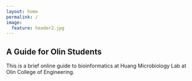 ```yaml
---
layout: home
permalink: /
image:
  feature: header2.jpg
---
```


<div class="tiles">

<div class="tile">
  <h2 class="post-title">A Guide for Olin Students</h2>
  <p class="post-excerpt">This is a brief online guide to bioinformatics at Huang Microbiology Lab at Olin College of Engineering.</p>
</div><!-- /.tile -->

</div><!-- /.tiles -->
